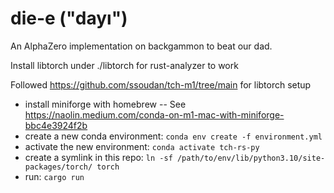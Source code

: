 # die-e ("dayı")
An AlphaZero implementation on backgammon to beat our dad.


Install libtorch under ./libtorch for rust-analyzer to work

Followed https://github.com/ssoudan/tch-m1/tree/main for libtorch setup

- install miniforge with homebrew -- See https://naolin.medium.com/conda-on-m1-mac-with-miniforge-bbc4e3924f2b
- create a new conda environment: `conda env create -f environment.yml`
- activate the new environment: `conda activate tch-rs-py`
- create a symlink in this repo: `ln -sf /path/to/env/lib/python3.10/site-packages/torch/ torch`
- run: `cargo run`
